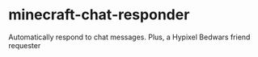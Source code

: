 # minecraft-chat-responder
Automatically respond to chat messages. Plus, a Hypixel Bedwars friend requester
